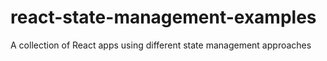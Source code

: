 # react-state-management-examples
A collection of React apps using different state management approaches
